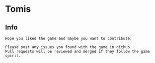 # Tomis

## Info

    Hope you liked the game and maybe you want to contribute.
     
    Please post any issues you found with the game in github.
    Pull requests will be reviewed and merged if they follow the game spirit.
